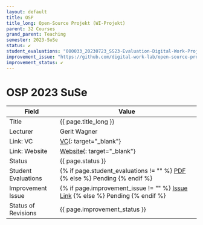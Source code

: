 ```yaml
---
layout: default
title: OSP
title_long: Open-Source Projekt (WI-Projekt)
parent: 32 Courses
grand_parent: Teaching
semester: 2023-SuSe
status: ✔️
student_evaluations: "000033_20230723_SS23-Evaluation-Digital-Work-Projekt-B.pdf"
improvement_issue: "https://github.com/digital-work-lab/open-source-project/issues/9"
improvement_status: ✔️
---
```


# OSP 2023 SuSe

Field               | Value
------------------- | ------------------------------------------------
Title               | {{ page.title_long }}
Lecturer            | Gerit Wagner
Link: VC            | [VC](https://vc.uni-bamberg.de/enrol/index.php?id=61245){: target="_blank"}
Link: Website       | [Website](https://www.uni-bamberg.de/digital-work/studium/bachelor/wi-projekt-open-source-projekt/){: target="_blank"}
Status              | {{ page.status }}
Student Evaluations | {% if page.student_evaluations != "" %} <a href="{{ site.baseurl }}/assets/evaluations/{{ page.student_evaluations }}" target="_blank">PDF</a> {% else %} <span class="label label-yellow">Pending</span> {% endif %}
Improvement Issue   | {% if page.improvement_issue != "" %} <a href="{{ page.improvement_issue }}" target="_blank">Issue Link</a> {% else %} <span class="label label-yellow">Pending</span> {% endif %}
Status of Revisions | {{ page.improvement_status }}
